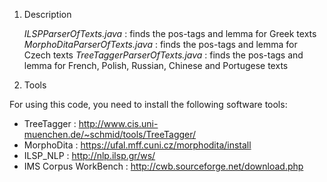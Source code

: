 
1. Description

   *ILSPParserOfTexts.java* :  finds the pos-tags and lemma for Greek texts
   *MorphoDitaParserOfTexts.java* : finds the pos-tags and lemma for Czech texts
   *TreeTaggerParserOfTexts.java* : finds the pos-tags and lemma for French, Polish, Russian, Chinese and Portugese texts

2. Tools 

 For using this code, you need to install the following software tools:
 - TreeTagger : http://www.cis.uni-muenchen.de/~schmid/tools/TreeTagger/
 - MorphoDita : https://ufal.mff.cuni.cz/morphodita/install
 - ILSP_NLP : http://nlp.ilsp.gr/ws/
 - IMS Corpus WorkBench : http://cwb.sourceforge.net/download.php


